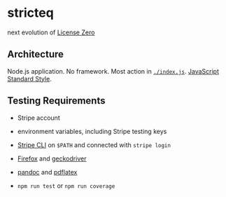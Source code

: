 # stricteq

next evolution of [License Zero](https://licensezero.com)

## Architecture

Node.js application.  No framework.  Most action in [`./index.js`](./index.js).  [JavaScript Standard Style](https://standardjs.com/).

## Testing Requirements

- Stripe account

- environment variables, including Stripe testing keys

- [Stripe CLI](https://stripe.com/docs/stripe-cli) on `$PATH` and connected with `stripe login`

- [Firefox](https://www.mozilla.org/en-US/firefox/) and [geckodriver](https://github.com/mozilla/geckodriver)

- [pandoc](https://pandoc.org) and [pdflatex](https://www.latex-project.org/)

- `npm run test` or `npm run coverage`
